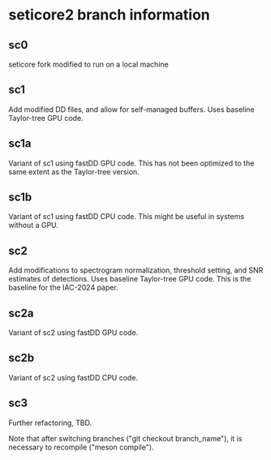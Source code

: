 # seticore2 branch information

## sc0

seticore fork modified to run on a local machine

## sc1

Add modified DD files, and allow for self-managed buffers.  Uses baseline Taylor-tree GPU code.

## sc1a

Variant of sc1 using fastDD GPU code.  This has not been optimized to the same extent as the Taylor-tree version.

## sc1b

Variant of sc1 using fastDD CPU code.  This might be useful in systems without a GPU.

## sc2

Add modifications to spectrogram normalization, threshold setting, and SNR estimates of detections.
Uses baseline Taylor-tree GPU code.  This is the baseline for the IAC-2024 paper.

## sc2a

Variant of sc2 using fastDD GPU code.  

## sc2b

Variant of sc2 using fastDD CPU code.  

## sc3

Further refactoring, TBD.

Note that after switching branches ("git checkout branch_name"), it is necessary to recompile ("meson compile").
